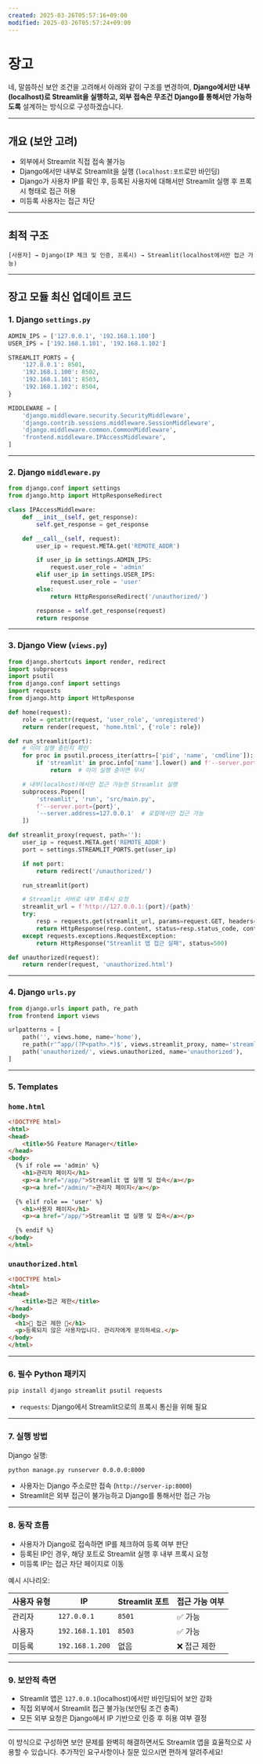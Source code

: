 ```yaml
---
created: 2025-03-26T05:57:16+09:00
modified: 2025-03-26T05:57:24+09:00
---
```


# 장고

네, 말씀하신 보안 조건을 고려해서 아래와 같이 구조를 변경하여, **Django에서만 내부(localhost)로 Streamlit을 실행하고, 외부 접속은 무조건 Django를 통해서만 가능하도록** 설계하는 방식으로 구성하겠습니다.

---

## 개요 (보안 고려)

- 외부에서 Streamlit 직접 접속 불가능
- Django에서만 내부로 Streamlit을 실행 (`localhost:포트`로만 바인딩)
- Django가 사용자 IP를 확인 후, 등록된 사용자에 대해서만 Streamlit 실행 후 프록시 형태로 접근 허용
- 미등록 사용자는 접근 차단

---

## 최적 구조

```
[사용자] → Django(IP 체크 및 인증, 프록시) → Streamlit(localhost에서만 접근 가능)
```

---

## 장고 모듈 최신 업데이트 코드

### **1. Django `settings.py`**

```python
ADMIN_IPS = ['127.0.0.1', '192.168.1.100']
USER_IPS = ['192.168.1.101', '192.168.1.102']

STREAMLIT_PORTS = {
    '127.0.0.1': 8501,
    '192.168.1.100': 8502,
    '192.168.1.101': 8503,
    '192.168.1.102': 8504,
}

MIDDLEWARE = [
    'django.middleware.security.SecurityMiddleware',
    'django.contrib.sessions.middleware.SessionMiddleware',
    'django.middleware.common.CommonMiddleware',
    'frontend.middleware.IPAccessMiddleware',
]
```

---

### **2. Django `middleware.py`**

```python
from django.conf import settings
from django.http import HttpResponseRedirect

class IPAccessMiddleware:
    def __init__(self, get_response):
        self.get_response = get_response

    def __call__(self, request):
        user_ip = request.META.get('REMOTE_ADDR')

        if user_ip in settings.ADMIN_IPS:
            request.user_role = 'admin'
        elif user_ip in settings.USER_IPS:
            request.user_role = 'user'
        else:
            return HttpResponseRedirect('/unauthorized/')

        response = self.get_response(request)
        return response
```

---

### **3. Django View (`views.py`)**

```python
from django.shortcuts import render, redirect
import subprocess
import psutil
from django.conf import settings
import requests
from django.http import HttpResponse

def home(request):
    role = getattr(request, 'user_role', 'unregistered')
    return render(request, 'home.html', {'role': role})

def run_streamlit(port):
    # 이미 실행 중인지 확인
    for proc in psutil.process_iter(attrs=['pid', 'name', 'cmdline']):
        if 'streamlit' in proc.info['name'].lower() and f'--server.port={port}' in ' '.join(proc.info['cmdline']):
            return  # 이미 실행 중이면 무시

    # 내부(localhost)에서만 접근 가능한 Streamlit 실행
    subprocess.Popen([
        'streamlit', 'run', 'src/main.py',
        f'--server.port={port}',
        '--server.address=127.0.0.1'  # 로컬에서만 접근 가능
    ])

def streamlit_proxy(request, path=''):
    user_ip = request.META.get('REMOTE_ADDR')
    port = settings.STREAMLIT_PORTS.get(user_ip)

    if not port:
        return redirect('/unauthorized/')

    run_streamlit(port)

    # Streamlit 서버로 내부 프록시 요청
    streamlit_url = f'http://127.0.0.1:{port}/{path}'
    try:
        resp = requests.get(streamlit_url, params=request.GET, headers=request.headers, timeout=10)
        return HttpResponse(resp.content, status=resp.status_code, content_type=resp.headers['Content-Type'])
    except requests.exceptions.RequestException:
        return HttpResponse("Streamlit 앱 접근 실패", status=500)

def unauthorized(request):
    return render(request, 'unauthorized.html')
```

---

### **4. Django `urls.py`**

```python
from django.urls import path, re_path
from frontend import views

urlpatterns = [
    path('', views.home, name='home'),
    re_path(r'^app/(?P<path>.*)$', views.streamlit_proxy, name='streamlit_proxy'),
    path('unauthorized/', views.unauthorized, name='unauthorized'),
]
```

---

### **5. Templates**

### `home.html`

```html
<!DOCTYPE html>
<html>
<head>
    <title>5G Feature Manager</title>
</head>
<body>
  {% if role == 'admin' %}
    <h1>관리자 페이지</h1>
    <p><a href="/app/">Streamlit 앱 실행 및 접속</a></p>
    <p><a href="/admin/">관리자 페이지</a></p>

  {% elif role == 'user' %}
    <h1>사용자 페이지</h1>
    <p><a href="/app/">Streamlit 앱 실행 및 접속</a></p>

  {% endif %}
</body>
</html>
```

### `unauthorized.html`

```html
<!DOCTYPE html>
<html>
<head>
    <title>접근 제한</title>
</head>
<body>
  <h1>🚫 접근 제한 🚫</h1>
  <p>등록되지 않은 사용자입니다. 관리자에게 문의하세요.</p>
</body>
</html>
```

---

### **6. 필수 Python 패키지**

```bash
pip install django streamlit psutil requests
```

- `requests`: Django에서 Streamlit으로의 프록시 통신을 위해 필요

---

### **7. 실행 방법**

Django 실행:

```bash
python manage.py runserver 0.0.0.0:8000
```

- 사용자는 Django 주소로만 접속 (`http://server-ip:8000`)
- Streamlit은 외부 접근이 불가능하고 Django를 통해서만 접근 가능

---

### **8. 동작 흐름**

- 사용자가 Django로 접속하면 IP를 체크하여 등록 여부 판단
- 등록된 IP인 경우, 해당 포트로 Streamlit 실행 후 내부 프록시 요청
- 미등록 IP는 접근 차단 페이지로 이동

예시 시나리오:

| 사용자 유형 | IP | Streamlit 포트 | 접근 가능 여부 |
|---|---|---|---|
| 관리자 | `127.0.0.1` | `8501` | ✅ 가능 |
| 사용자 | `192.168.1.101` | `8503` | ✅ 가능 |
| 미등록 | `192.168.1.200` | 없음 | ❌ 접근 제한 |

---

### **9. 보안적 측면**

- Streamlit 앱은 `127.0.0.1`(localhost)에서만 바인딩되어 보안 강화
- 직접 외부에서 Streamlit 접근 불가능(보안팀 조건 충족)
- 모든 외부 요청은 Django에서 IP 기반으로 인증 후 허용 여부 결정

---

이 방식으로 구성하면 보안 문제를 완벽히 해결하면서도 Streamlit 앱을 효율적으로 사용할 수 있습니다. 추가적인 요구사항이나 질문 있으시면 편하게 알려주세요!
